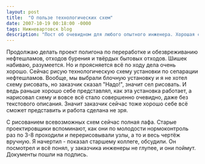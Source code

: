 ```yaml
---
layout: post
title:  "О пользе технологических схем"
date: 2007-10-19 00:18:00 -0000
tags: Нижневартовск blog
description: "Пост об очевидном для любого опытного инженера. Хорошая схема может пояснить идею лучше, чем пространное текстовое описание."
---
```


Продолжаю делать проект полигона по переработке и обезвреживанию нефтешламов, отходов бурения и твёрдых бытовых отходов. Шишек набиваю, разумеется. Но и проясняется всё по ходу дела очень хорошо. Сейчас рисую технологическую схему установки по сепарации нефтешламов. Вообще, мы выбрали блочную установку и я не хотел схему рисовать, но заказчик сказал "Надо!", значит сел рисовать. И ведь раньше хорошо себе представлял, как эта установка работает, а нарисовал схему и вовсе всё стало совершенно очевидно, даже без текстового описания. Значит заказчик сейчас тоже хорошо себе всё сможет представить и работа сделана не зря.

С рисованием всевозможных схем сейчас полная лафа. Старые проектировщики вспоминают, как они по молодости нормоконтроль раз по 3-8 проходили и перерисовывали узлы, а то и весь чертёж вручную. Я начертил - показал старшему коллеге, обсудили. Он посмотрел и всё понял, у заказчика инженеры не глупее, и они поймут. Документы пошли на подпись. 